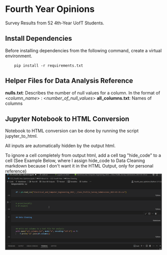 # Fourth Year Opinions
Survey Results from 52 4th-Year UofT Students.


## Install Dependencies
Before installing dependencies from the following command, create a virtual environment.
```
    pip install -r requirements.txt
```

## Helper Files for Data Analysis Reference
**nulls.txt**: Describes the number of null values for a column. In the format of <*column_name*> : <*number_of_null_values*>
**all_columns.txt**: Names of columns

## Jupyter Notebook to HTML Conversion
Notebook to HTML conversion can be done by running the script jupyter_to_html.

All inputs are automatically hidden by the output html.

To ignore a cell completely from output html, add a cell tag "hide_code" to a cell (See Example Below, where I assign hide_code
to Data Cleaning markdown because I don't want it in the HTML Output, only for personal reference)
![GIF portraying the steps required to hide cell from HTML output](how_to_hide_cell.gif)


